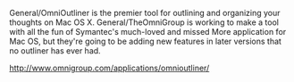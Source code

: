 General/OmniOutliner is the premier tool for outlining and organizing your thoughts on Mac OS X. General/TheOmniGroup is working to make a tool with all the fun of Symantec's much-loved and missed More application for Mac OS, but they're going to be adding new features in later versions that no outliner has ever had.

http://www.omnigroup.com/applications/omnioutliner/